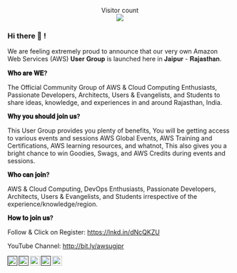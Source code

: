 

<p align="center"> 
  Visitor count<br>
  <img src="https://profile-counter.glitch.me/awsugjaipur/count.svg" />
</p>

### Hi there 👋 !

We are feeling extremely proud to announce that our very own Amazon Web Services (AWS) 𝐔𝐬𝐞𝐫 𝐆𝐫𝐨𝐮𝐩 is launched here in 𝐉𝐚𝐢𝐩𝐮𝐫 - 𝐑𝐚𝐣𝐚𝐬𝐭𝐡𝐚𝐧.

**𝐖𝐡𝐨 𝐚𝐫𝐞 𝐖𝐄?**

The Official Community Group of AWS & Cloud Computing Enthusiasts, Passionate Developers, Architects, Users & Evangelists, and Students to share ideas, knowledge, and experiences in and around Rajasthan, India.

**𝐖𝐡𝐲 𝐲𝐨𝐮 𝐬𝐡𝐨𝐮𝐥𝐝 𝐣𝐨𝐢𝐧 𝐮𝐬?**

This User Group provides you plenty of benefits, You will be getting access to various events and sessions AWS Global Events, AWS Training and Certifications, AWS learning resources, and whatnot, This also gives you a bright chance to win Goodies, Swags, and AWS Credits during events and sessions.

**𝐖𝐡𝐨 𝐜𝐚𝐧 𝐣𝐨𝐢𝐧?**

AWS & Cloud Computing, DevOps Enthusiasts, Passionate Developers, Architects, Users & Evangelists, and Students irrespective of the experience/knowledge/region.

**𝐇𝐨𝐰 𝐭𝐨 𝐣𝐨𝐢𝐧 𝐮𝐬?**

Follow & Click on Register: https://lnkd.in/dNcQKZU

YouTube Channel: http://bit.ly/awsugjpr



<a href="">
<img align="left" alt=" | Twitter" width="22px" src="https://cdn.jsdelivr.net/npm/simple-icons@v3/icons/twitter.svg" />
</a>
<a href=" ">
<img align="left" alt="  LinkdeIN" width="22px" src="https://cdn.jsdelivr.net/npm/simple-icons@v3/icons/linkedin.svg" />
</a>

<a href="https://www.youtube.com/channel/UC9iaGo_TeBnvt_dcOYZ0B-w">
<img align="left" alt="Youtube" width="22px" src="https://cdn.jsdelivr.net/npm/simple-icons@v3/icons/youtube.svg" />
</a>

<a href=" ">
<img align="left" alt="aws " width="22px" src="https://cdn.jsdelivr.net/npm/simple-icons@v3/icons/telegram.svg" />
</a>
<a href="https://www.instagram.com/awsugjaipur/">
<img align="left" alt="AWS UG JAIPUR" width="22px" src="https://cdn.jsdelivr.net/npm/simple-icons@v3/icons/instagram.svg" />
</a>


<!--
**awsugjaipur/awsugjaipur** is a ✨ _special_ ✨ repository because its `README.md` (this file) appears on your GitHub profile.

Here are some ideas to get you started:

- 🔭 I’m currently working on ...
- 🌱 I’m currently learning ...
- 👯 I’m looking to collaborate on ...
- 🤔 I’m looking for help with ...
- 💬 Ask me about ...
- 📫 How to reach me: ...
- 😄 Pronouns: ...
- ⚡ Fun fact: ...
-->
